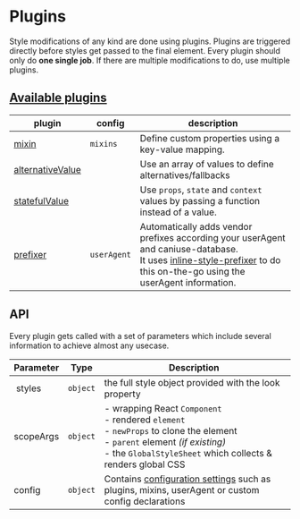 # Plugins

Style modifications of any kind are done using plugins. Plugins are triggered directly before styles get passed to the final element. Every plugin should only do **one single job**. If there are multiple modifications to do, use multiple plugins.

## [Available plugins](plugins/)
| plugin | config | description |
| ------ | ------ | ------ |
| [mixin](plugins/Mixin.md) | `mixins` | Define custom properties using a key-value mapping. |
| [alternativeValue](plugins/AlternativeValue.md) |  | Use an array of values to define alternatives/fallbacks |
| [statefulValue](plugins/StatefulValue.md) |  | Use `props`, `state` and `context` values by passing a function instead of a value.  |
| [prefixer](plugins/Prefixer.md) | `userAgent` | Automatically adds vendor prefixes according your userAgent and caniuse-database.<br> It uses [inline-style-prefixer](https://github.com/rofrischmann/inline-style-prefixer) to do this on-the-go using the userAgent information. |

## API
Every plugin gets called with a set of parameters which include several information to achieve almost any usecase.

| Parameter | Type | Description |
| --------- | ---- | ----------- |
| styles | `object` | the full style object provided with the look property |
| scopeArgs   | `object` | - wrapping React `Component`<br> - rendered `element` <br> -  `newProps` to clone the element <br> - `parent` element *(if existing)* <br> - the `GlobalStyleSheet` which collects & renders global CSS |
| config    | `object`| Contains [configuration settings](guides/configureLook.md) such as plugins, mixins, userAgent or custom config declarations |
